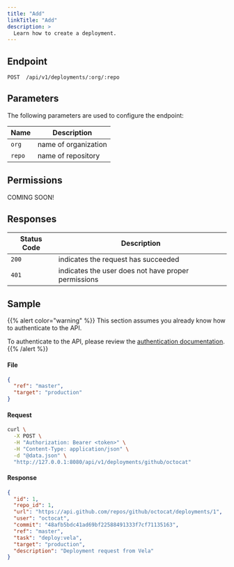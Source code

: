```yaml
---
title: "Add"
linkTitle: "Add"
description: >
  Learn how to create a deployment.
---
```


## Endpoint

```
POST  /api/v1/deployments/:org/:repo
```

## Parameters

The following parameters are used to configure the endpoint:

| Name   | Description          |
| ------ | -------------------- |
| `org`  | name of organization |
| `repo` | name of repository   |

## Permissions

COMING SOON!

## Responses

| Status Code | Description                                         |
| ----------- | --------------------------------------------------- |
| `200`       | indicates the request has succeeded                 |
| `401`       | indicates the user does not have proper permissions |

## Sample

{{% alert color="warning" %}}
This section assumes you already know how to authenticate to the API.

To authenticate to the API, please review the [authentication documentation](/docs/api/authentication/).
{{% /alert %}}

#### File

```json
{
  "ref": "master",
  "target": "production"
}
```

#### Request

```sh
curl \
  -X POST \
  -H "Authorization: Bearer <token>" \
  -H "Content-Type: application/json" \
  -d "@data.json" \
  "http://127.0.0.1:8080/api/v1/deployments/github/octocat"
```

#### Response

```json
{
  "id": 1,
  "repo_id": 1,
  "url": "https://api.github.com/repos/github/octocat/deployments/1",
  "user": "octocat",
  "commit": "48afb5bdc41ad69bf22588491333f7cf71135163",
  "ref": "master",
  "task": "deploy:vela",
  "target": "production",
  "description": "Deployment request from Vela"
}
```
